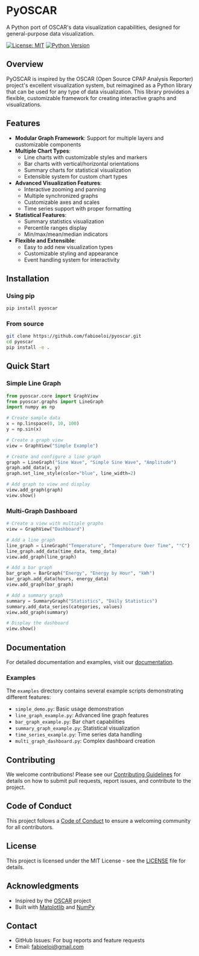 # PyOSCAR

A Python port of OSCAR's data visualization capabilities, designed for general-purpose data visualization.

[![License: MIT](https://img.shields.io/badge/License-MIT-yellow.svg)](https://opensource.org/licenses/MIT)
[![Python Version](https://img.shields.io/badge/python-3.6+-blue.svg)](https://www.python.org/downloads/)

## Overview

PyOSCAR is inspired by the OSCAR (Open Source CPAP Analysis Reporter) project's excellent visualization system, but reimagined as a Python library that can be used for any type of data visualization. This library provides a flexible, customizable framework for creating interactive graphs and visualizations.

## Features

- **Modular Graph Framework**: Support for multiple layers and customizable components
- **Multiple Chart Types**:
  - Line charts with customizable styles and markers
  - Bar charts with vertical/horizontal orientations
  - Summary charts for statistical visualization
  - Extensible system for custom chart types
- **Advanced Visualization Features**:
  - Interactive zooming and panning
  - Multiple synchronized graphs
  - Customizable axes and scales
  - Time series support with proper formatting
- **Statistical Features**:
  - Summary statistics visualization
  - Percentile ranges display
  - Min/max/mean/median indicators
- **Flexible and Extensible**:
  - Easy to add new visualization types
  - Customizable styling and appearance
  - Event handling system for interactivity

## Installation

### Using pip

```bash
pip install pyoscar
```

### From source

```bash
git clone https://github.com/fabioeloi/pyoscar.git
cd pyoscar
pip install -e .
```

## Quick Start

### Simple Line Graph

```python
from pyoscar.core import GraphView
from pyoscar.graphs import LineGraph
import numpy as np

# Create sample data
x = np.linspace(0, 10, 100)
y = np.sin(x)

# Create a graph view
view = GraphView("Simple Example")

# Create and configure a line graph
graph = LineGraph("Sine Wave", "Simple Sine Wave", "Amplitude")
graph.add_data(x, y)
graph.set_line_style(color="blue", line_width=2)

# Add graph to view and display
view.add_graph(graph)
view.show()
```

### Multi-Graph Dashboard

```python
# Create a view with multiple graphs
view = GraphView("Dashboard")

# Add a line graph
line_graph = LineGraph("Temperature", "Temperature Over Time", "°C")
line_graph.add_data(time_data, temp_data)
view.add_graph(line_graph)

# Add a bar graph
bar_graph = BarGraph("Energy", "Energy by Hour", "kWh")
bar_graph.add_data(hours, energy_data)
view.add_graph(bar_graph)

# Add a summary graph
summary = SummaryGraph("Statistics", "Daily Statistics")
summary.add_data_series(categories, values)
view.add_graph(summary)

# Display the dashboard
view.show()
```

## Documentation

For detailed documentation and examples, visit our [documentation](https://github.com/fabioeloi/pyoscar/wiki).

### Examples

The `examples` directory contains several example scripts demonstrating different features:

- `simple_demo.py`: Basic usage demonstration
- `line_graph_example.py`: Advanced line graph features
- `bar_graph_example.py`: Bar chart capabilities
- `summary_graph_example.py`: Statistical visualization
- `time_series_example.py`: Time series data handling
- `multi_graph_dashboard.py`: Complex dashboard creation

## Contributing

We welcome contributions! Please see our [Contributing Guidelines](CONTRIBUTING.md) for details on how to submit pull requests, report issues, and contribute to the project.

## Code of Conduct

This project follows a [Code of Conduct](CODE_OF_CONDUCT.md) to ensure a welcoming community for all contributors.

## License

This project is licensed under the MIT License - see the [LICENSE](LICENSE) file for details.

## Acknowledgments

- Inspired by the [OSCAR](https://www.sleepfiles.com/OSCAR/) project
- Built with [Matplotlib](https://matplotlib.org/) and [NumPy](https://numpy.org/)

## Contact

- GitHub Issues: For bug reports and feature requests
- Email: [fabioeloi@gmail.com](mailto:fabioeloi@gmail.com)
